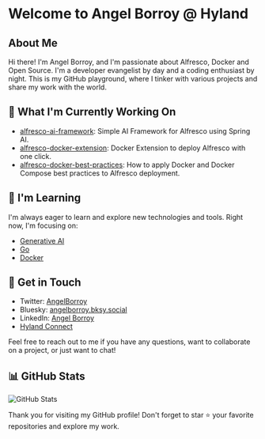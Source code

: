 # Welcome to Angel Borroy @ Hyland

## About Me

Hi there! I'm Angel Borroy, and I'm passionate about Alfresco, Docker and Open Source. I'm a developer evangelist by day and a coding enthusiast by night. This is my GitHub playground, where I tinker with various projects and share my work with the world.

## 🔭 What I'm Currently Working On

- [alfresco-ai-framework](https://github.com/aborroy/alfresco-ai-framework): Simple AI Framework for Alfresco using Spring AI.
- [alfresco-docker-extension](https://github.com/AlfrescoLabs/alfresco-docker-extension): Docker Extension to deploy Alfresco with one click.
- [alfresco-docker-best-practices](https://github.com/aborroy/alfresco-docker-best-practices): How to apply Docker and Docker Compose best practices to Alfresco deployment.

## 🌱 I'm Learning

I'm always eager to learn and explore new technologies and tools. Right now, I'm focusing on:

- [Generative AI](https://github.com/aborroy/alfresco-genai)
- [Go](https://github.com/aborroy/alfresco-go-cli)
- [Docker](https://github.com/aborroy/docker-init-with-templates) 

## 💬 Get in Touch

- Twitter: [AngelBorroy](https://twitter.com/AngelBorroy)
- Bluesky: [angelborroy.bksy.social](https://bsky.app/profile/angelborroy.bsky.social)
- LinkedIn: [Angel Borroy](https://linkedin.com/in/angelborroy)
- [Hyland Connect](https://connect.hyland.com/)

Feel free to reach out to me if you have any questions, want to collaborate on a project, or just want to chat!

## 📊 GitHub Stats

![GitHub Stats](https://github-readme-stats.vercel.app/api?username=aborroy&show_icons=true&count_private=true)

Thank you for visiting my GitHub profile! Don't forget to star ⭐️ your favorite repositories and explore my work.
